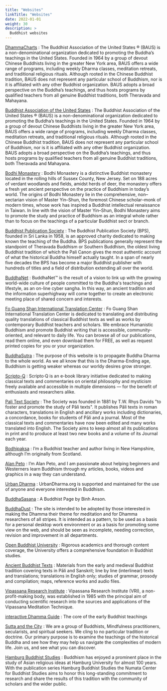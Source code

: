```yaml
---
title: "Websites"
linkTitle: "Websites"
date: 2022-01-01
weight: 30
description: >
  Buddhist websites
---
```


[DhammaCharts](https://www.dhammacharts.org)
: The Buddhist Association of the United States ® (BAUS) is a non-denominational organization dedicated to promoting the Buddha’s teachings in the United States. Founded in 1964 by a group of devout Chinese Buddhists living in the greater New York area, BAUS offers a wide range of programs, including weekly Dharma classes, meditation retreats, and traditional religious rituals. Although rooted in the Chinese Buddhist tradition, BAUS does not represent any particular school of Buddhism, nor is it is affiliated with any other Buddhist organization. BAUS adopts a broad perspective on the Buddha’s teachings, and thus hosts programs by qualified teachers from all genuine Buddhist traditions, both Theravada and Mahayana.

[Buddhist Association of the United States](https://www.baus.org/en/)
: The Buddhist Association of the United States ® (BAUS) is a non-denominational organization dedicated to promoting the Buddha’s teachings in the United States. Founded in 1964 by a group of devout Chinese Buddhists living in the greater New York area, BAUS offers a wide range of programs, including weekly Dharma classes, meditation retreats, and traditional religious rituals. Although rooted in the Chinese Buddhist tradition, BAUS does not represent any particular school of Buddhism, nor is it is affiliated with any other Buddhist organization. BAUS adopts a broad perspective on the Buddha’s teachings, and thus hosts programs by qualified teachers from all genuine Buddhist traditions, both Theravada and Mahayana.

[Bodhi Monastery](https://bodhimonastery.org)
: Bodhi Monastery is a distinctive Buddhist monastery located in the rolling hills of Sussex County, New Jersey. Set on 188 acres of verdant woodlands and fields, amidst herds of deer, the monastery offers a fresh yet ancient perspective on the practice of Buddhism in today’s world. The origins of Bodhi Monastery lie in the comprehensive, non–sectarian vision of Master Yin–Shun, the foremost Chinese scholar–monk of modern times, whose work has inspired a Buddhist intellectual renaissance in Taiwan. In line with the vision of Master Yin–Shun, Bodhi Monastery aims to promote the study and practice of Buddhism as an integral whole rather than to focus on the teachings of a particular Buddhist sect or branch.

[Buddhist Publication Society](https://www.bps.lk)
: The Buddhist Publication Society (BPS), founded in Sri Lanka in 1958, is an approved charity dedicated to making known the teaching of the Buddha. BPS publications generally represent the standpoint of Theravada Buddhism or Southern Buddhism, the oldest living Buddhist tradition of which the Pali Canon gives the most authentic account of what the historical Buddha himself actually taught. In a span of nearly five decades the BPS has become a major Buddhist publisher with hundreds of titles and a field of distribution extending all over the world.

[BuddhaNet](http://www.buddhanet.net)
: BuddhaNet™ is the result of a vision to link up with the growing world-wide culture of people committed to the Buddha's teachings and lifestyle, as an on-line cyber sangha. In this way, an ancient tradition and the information superhighway will come together to create an electronic meeting place of shared concern and interests.

[Fo Guang Shan International Translation Center](https://www.fgsitc.org)
: Fo Guang Shan International Translation Center is dedicated to translating and distributing quality translations of classical Buddhist texts as well as works by contemporary Buddhist teachers and scholars. We embrace Humanistic Buddhism and promote Buddhist writing that is accessible, community-oriented, and relevant to daily life. You can browse all of our publications, read them online, and even download them for FREE, as well as request printed copies for you or your organization.

[BuddhaSutra](http://buddhasutra.com)
: The purpose of this website is to propagate Buddha Dharma to the whole world. As we all know that this is the Dharma-Ending age, Buddhism is getting weaker whereas our worldy desires grow stronger.

[Scripto-Q](https://scriptoq.com/page/resources/book_index/buddhism/theravada)
: Scripto·Q is an e-book library initiative dedicated to making classical texts and commentaries on oriental philosophy and mysticism freely available and accessible in multiple dimensions — for the benefit of enthusiasts and researchers alike.

[Pali Text Society](http://www.palitext.com)
: The Society was founded in 1881 by T.W. Rhys Davids "to foster and promote the study of Pāli texts". It publishes Pāli texts in roman characters, translations in English and ancillary works including dictionaries, a concordance, books for students of Pāli and a journal. Most of the classical texts and commentaries have now been edited and many works translated into English. The Society aims to keep almost all its publications in print and to produce at least two new books and a volume of its Journal each year. 

[Bodhipaksa](https://www.bodhipaksa.com)
: I’m a Buddhist teacher and author living in New Hampshire, although I’m originally from Scotland.

[Alan Peto](https://alanpeto.com)
: I’m Alan Peto, and I am passionate about helping beginners and Westerners learn Buddhism through my articles, books, videos and graphics in a way they can understand.

[Urban Dharma](https://www.urbandharma.org/index6.html)
: UrbanDharma.org is supported and maintained for the use of anyone and everyone interested in Buddhism.

[BuddhaSasana](https://www.budsas.org/index.htm)
: A Buddhist Page by Binh Anson.

[BuddhaDust](https://obo.genaud.net/index.htm)
: The site is intended to be adopted by those interested in making the Dhamma their theme for meditation and for Dhamma researchers of all stripes. It is intended as a pattern, to be used as a basis for a personal desktop work environment or as a basis for promoting some view on the web, and should be seen as incomplete, needing correction, revision and improvement in all departments.

[Open Buddhist University](https://buddhistuniversity.net/)
: Rigorous academics and thorough content coverage, the University offers a comprehensive foundation in Buddhist studies.

[Ancient Buddhist Texts](https://www.ancient-buddhist-texts.net/index.htm)
: Materials from the early and medieval Buddhist tradition covering texts in Pāli and Sanskrit; line by line (interlinear) texts and translations; translations in English only; studies of grammar, prosody and compilation; maps, reference works and audio files.

[Vipassana Research Institute](https://www.vridhamma.org)
: Vipassana Research Institute (VRI), a non-profit-making body, was established in 1985 with the principal aim of conducting scientific research into the sources and applications of the Vipassana Meditation Technique.

[interactive Dhamma Guide](https://www.idhamma.org)
: The core of the early Buddhist teachings

[Sutta and the City](https://www.suttaandthecity.com)
: We are a group of Buddhists, Mindfulness practitioners, secularists, and spiritual seekers.  We cling to no particular tradition or doctrine.  Our primary purpose is to examine the teachings of the historical Buddha and see how they may help us navigate the complexities of modern life.  Join us, and see what you can discover.

[Hamburg Buddhist Studies](https://www.buddhismuskunde.uni-hamburg.de/en/publikationen/hamburg-buddhist-studies.html)
: Buddhism has enjoyed a prominent place in the study of Asian religious ideas at Hamburg University for almost 100 years. With the publication series Hamburg Buddhist Studies the Numata Center for Buddhist Studies aims to honor this long-standing commitment to research and share the results of this tradition with the community of scholars and the wider public.
